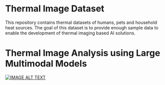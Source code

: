 # Thermal Image Dataset
This repository contains thermal datasets of humans, pets and household heat sources. 
The goal of this dataset is to provide enough sample data to enable the development of thermal imaging based AI solutions.

# Thermal Image Analysis using Large Multimodal Models
[![IMAGE ALT TEXT](http://img.youtube.com/vi/cM2hubQ-9cE/0.jpg)](http://www.youtube.com/watch?v=cM2hubQ-9cE "Thermal Image Analysis using Large Multimodal Models")


